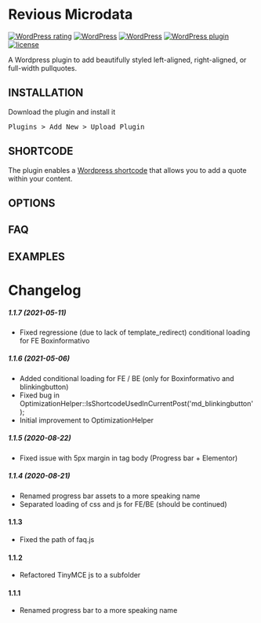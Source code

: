 # Revious Microdata

[![WordPress rating](https://img.shields.io/wordpress/plugin/r/gik25-quotes.svg?maxAge=3600&label=wordpress%20rating)](https://wordpress.org/support/view/plugin-reviews/gik25-quotes) [![WordPress](https://img.shields.io/wordpress/plugin/dt/gik25-quotes.svg?maxAge=3600)](https://downloads.wordpress.org/plugin/gik25-quotes.latest-stable.zip) [![WordPress](https://img.shields.io/wordpress/v/gik25-quotes.svg?maxAge=3600)](https://wordpress.org/plugins/gik25-quotes/) [![WordPress plugin](https://img.shields.io/wordpress/plugin/v/gik25-quotes.svg?maxAge=3600)](https://wordpress.org/plugins/gik25-quotes/) [![license](https://img.shields.io/github/license/adamdehaven/gik25-quotes.svg?maxAge=3600)](https://raw.githubusercontent.com/adamdehaven/gik25-quotes/master/LICENSE)

A Wordpress plugin to add beautifully styled left-aligned, right-aligned, or full-width pullquotes. 

## INSTALLATION
Download the plugin and install it 
<pre>Plugins > Add New > Upload Plugin</pre>


## SHORTCODE
The plugin enables a [Wordpress shortcode](https://codex.wordpress.org/Shortcode_API) that allows you to add a quote within your content. 



## OPTIONS

## FAQ

## EXAMPLES

# Changelog

##### 1.1.7 _(2021-05-11)_

* Fixed regressione (due to lack of template_redirect) conditional loading for FE Boxinformativo 

##### 1.1.6 _(2021-05-06)_

* Added conditional loading for FE / BE (only for Boxinformativo and blinkingbutton) 
* Fixed bug in OptimizationHelper::IsShortcodeUsedInCurrentPost('md_blinkingbutton');
* Initial improvement to OptimizationHelper

##### 1.1.5 _(2020-08-22)_
* Fixed issue with 5px margin in tag body (Progress bar + Elementor) 

##### 1.1.4 _(2020-08-21)_
* Renamed progress bar assets to a more speaking name
* Separated loading of css and js for FE/BE (should be continued)

#### 1.1.3 ###
* Fixed the path of faq.js

#### 1.1.2 ###
* Refactored TinyMCE js to a subfolder

#### 1.1.1 ###
* Renamed progress bar to a more speaking name